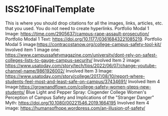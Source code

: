 # ISS210FinalTemplate
This is where you should drop citations for all the images, links, articles, etc. that you used. You do not need to create hyperlinks.
Portfolio Modal 1 Image: https://time.com/2905637/campus-rape-assault-prosecution/
Portfolio Modal 1 Text: https://doi.org/10.1177/03616843221085219. 
Portfolio Modal 5 image:https://contracostanow.org/college-campus-safety-tool-kit/
Involved item 1 image one: https://www.campussafetymagazine.com/university/dont-rely-on-safest-colleges-lists-to-gauge-campus-security/
Involved Item 2 image: https://www.usatoday.com/story/tech/tips/2022/06/07/change-youtube-channel-name/9861926002/
Involved Item 3 Image: https://www.usatoday.com/story/college/2017/08/10/report-where-students-feel-most-and-least-safe-on-campus/37434691/
Involved Item 4 Image:https://grownandflown.com/college-safety-women-steps-new-students/
Blue Light and Pepper Spray: Cisgender College Women's Perception of Campus Safety and Implications of the "Stranger Danger" Myth: https://doi.org/10.1080/00221546.2019.1664195
Involved Item 4 image: https://humansofhope.wordpress.com/an-illusion-of-safety/
